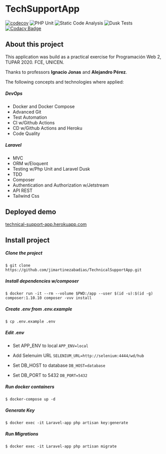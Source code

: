 # TechSupportApp
[![codecov](https://codecov.io/gh/jimartinezabadias/TechnicalSupportApp/branch/master/graph/badge.svg)](https://codecov.io/gh/jimartinezabadias/TechnicalSupportApp)
![PHP Unit](https://github.com/jimartinezabadias/TechnicalSupportApp/workflows/Laravel/badge.svg)
![Static Code Analysis](https://github.com/jimartinezabadias/TechnicalSupportApp/workflows/Static%20Code%20Analysis/badge.svg)
![Dusk Tests](https://github.com/jimartinezabadias/TechnicalSupportApp/workflows/Dusk%20Tests/badge.svg)
[![Codacy Badge](https://app.codacy.com/project/badge/Grade/0888955c12db43a1b52963ba39df7dba)](https://www.codacy.com/gh/jimartinezabadias/TechnicalSupportApp/dashboard?utm_source=github.com&amp;utm_medium=referral&amp;utm_content=jimartinezabadias/TechnicalSupportApp&amp;utm_campaign=Badge_Grade)

## About this project
This application was build as a practical exercise for Programación Web 2, TUPAR 2020. FCE, UNICEN.

Thanks to professors **Ignacio Jonas** and **Alejandro Pérez**.



The following concepts and technologies where applied:

##### DevOps


* Docker and Docker Compose
* Advanced Git
* Test Automation 
* CI w/Github Actions
* CD w/Github Actions and Heroku
* Code Quality


##### Laravel 


* MVC
* ORM w/Eloquent
* Testing w/Php Unit and Laravel Dusk
* TDD
* Composer
* Authentication and Authorization w/Jetstream
* API REST
* Tailwind Css


## Deployed demo
<a href="https://technical-support-app.herokuapp.com/">technical-support-app.herokuapp.com</a>


## Install project

##### Clone the project

`$ git clone https://github.com/jimartinezabadias/TechnicalSupportApp.git`

##### Install dependencies w/composer

`$ docker run -it --rm --volume $PWD:/app --user $(id -u):$(id -g) composer:1.10.10 composer -vvv install`

##### Create .env from .env.example

`$ cp .env.example .env`

##### Edit .env

* Set APP_ENV to local `APP_ENV=local`
    
* Add Selenuim URL `SELENIUM_URL=http://selenium:4444/wd/hub`
    
* Set DB_HOST to database `DB_HOST=database`
    
* Set DB_PORT to 5432 `DB_PORT=5432`

##### Run docker containers

`$ docker-compose up -d`

##### Generate Key

`$ docker exec -it Laravel-app php artisan key:generate`

##### Run Migrations

`$ docker exec -it Laravel-app php artisan migrate`

